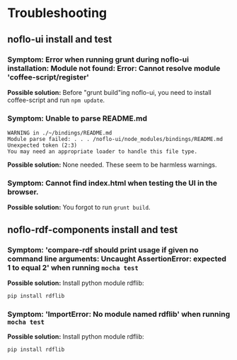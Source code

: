 # Troubleshooting

## noflo-ui install and test

### Symptom: Error when running grunt during noflo-ui installation: Module not found: Error: Cannot resolve module 'coffee-script/register'
**Possible solution:** Before "grunt build"ing noflo-ui, you need to install coffee-script and run ```npm update```.

### Symptom: Unable to parse README.md
```
WARNING in ./~/bindings/README.md
Module parse failed: . . . /noflo-ui/node_modules/bindings/README.md Unexpected token (2:3)
You may need an appropriate loader to handle this file type.
```

**Possible solution:** None needed.  These seem to be harmless warnings.


### Symptom: Cannot find index.html when testing the UI in the browser.

**Possible solution:** You forgot to run ```grunt build```.


## noflo-rdf-components install and test

### Symptom: 'compare-rdf should print usage if given no command line arguments: Uncaught AssertionError: expected 1 to equal 2' when running ```mocha test```

**Possible solution:** Install python module rdflib:
```bash
pip install rdflib
```


### Symptom: 'ImportError: No module named rdflib' when running ```mocha test```

**Possible solution:** Install python module rdflib:
```bash
pip install rdflib
```
